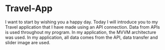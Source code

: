 # Travel-App

I want to start by wishing you a happy day. Today I will introduce you to my Travel application that I have made using an API connection. Data from APIs is used throughout my program. In my application, the MVVM architecture was used. In my application, all data comes from the API, data transfer and slider image are used.
